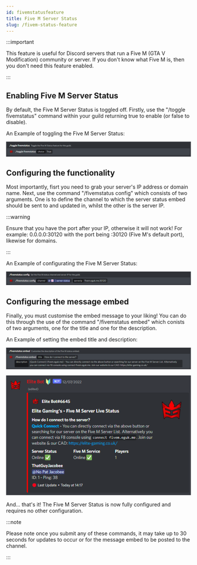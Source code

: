 ```yaml
---
id: fivemstatusfeature
title: Five M Server Status
slug: /fivem-status-feature
---
```


:::important

This feature is useful for Discord servers that run a Five M (GTA V Modification) community or server. If you don't know what Five M is, then you don't need this feature enabled.

:::

## Enabling Five M Server Status

By default, the Five M Server Status is toggled off. Firstly, use the "/toggle fivemstatus" command within your guild returning true to enable (or false to disable).

An Example of toggling the Five M Server Status:

![img](../static/img/fivemstatustoggle-example.png)

## Configuring the functionality

Most importantly, fisrt you need to grab your server's IP address or domain name. Next, use the command "/fivemstatus config" which consists of two arguments. One is to define the channel to which the server status embed should be sent to and updated in, whilst the other is the server IP.

:::warning

Ensure that you have the port after your IP, otherwise it will not work! For example: 0.0.0.0:30120 with the port being :30120 (Five M's default port), likewise for domains.

:::

An Example of configurating the Five M Server Status:

![img](../static/img/fivemstatusconfig-example.png)

## Configuring the message embed

Finally, you must customise the embed message to your liking! You can do this through the use of the command "/fivemstatus embed" which conists of two arguments, one for the title and one for the description.

An Example of setting the embed title and description:

![img](../static/img/fivemstatusembed-example.png)

![img](../static/img/fivemstatusfeature-embed.png)

And... that's it! The Five M Server Status is now fully configured and requires no other configuration. 

:::note

Please note once you submit any of these commands, it may take up to 30 seconds for updates to occur or for the message embed to be posted to the channel.

:::
